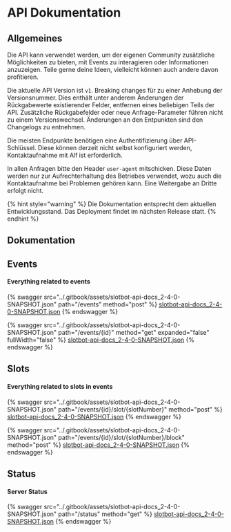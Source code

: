# API Dokumentation

## Allgemeines

Die API kann verwendet werden, um der eigenen Community zusätzliche Möglichkeiten zu bieten, mit Events zu interagieren oder Informationen anzuzeigen. Teile gerne deine Ideen, vielleicht können auch andere davon profitieren.

Die aktuelle API Version ist `v1`. Breaking changes für zu einer Anhebung der Versionsnummer. Dies enthält unter anderem Änderungen der Rückgabewerte existierender Felder, entfernen eines beliebigen Teils der API. Zusätzliche Rückgabefelder oder neue Anfrage-Parameter führen nicht zu einem Versionswechsel. Änderungen an den Entpunkten sind den Changelogs zu entnehmen.

Die meisten Endpunkte benötigen eine Authentifizierung über API-Schlüssel. Diese können derzeit nicht selbst konfiguriert werden, Kontaktaufnahme mit Alf ist erforderlich.

In allen Anfragen bitte den Header `user-agent` mitschicken. Diese Daten werden nur zur Aufrechterhaltung des Betriebes verwendet, wozu auch die Kontaktaufnahme bei Problemen gehören kann. Eine Weitergabe an Dritte erfolgt nicht.

{% hint style="warning" %}
Die Dokumentation entsprecht dem aktuellen Entwicklungsstand. Das Deployment findet im nächsten Release statt.
{% endhint %}

## Dokumentation

## Events

#### Everything related to events <a href="#operations-tag-events" id="operations-tag-events"></a>

{% swagger src="../.gitbook/assets/slotbot-api-docs_2-4-0-SNAPSHOT.json" path="/events" method="post" %}
[slotbot-api-docs_2-4-0-SNAPSHOT.json](../.gitbook/assets/slotbot-api-docs_2-4-0-SNAPSHOT.json)
{% endswagger %}

{% swagger src="../.gitbook/assets/slotbot-api-docs_2-4-0-SNAPSHOT.json" path="/events/{id}" method="get" expanded="false" fullWidth="false" %}
[slotbot-api-docs_2-4-0-SNAPSHOT.json](../.gitbook/assets/slotbot-api-docs_2-4-0-SNAPSHOT.json)
{% endswagger %}

## Slots

#### Everything related to slots in events <a href="#operations-tag-slots" id="operations-tag-slots"></a>

{% swagger src="../.gitbook/assets/slotbot-api-docs_2-4-0-SNAPSHOT.json" path="/events/{id}/slot/{slotNumber}" method="post" %}
[slotbot-api-docs_2-4-0-SNAPSHOT.json](../.gitbook/assets/slotbot-api-docs_2-4-0-SNAPSHOT.json)
{% endswagger %}

{% swagger src="../.gitbook/assets/slotbot-api-docs_2-4-0-SNAPSHOT.json" path="/events/{id}/slot/{slotNumber}/block" method="post" %}
[slotbot-api-docs_2-4-0-SNAPSHOT.json](../.gitbook/assets/slotbot-api-docs_2-4-0-SNAPSHOT.json)
{% endswagger %}

## Status

#### Server Status <a href="#operations-tag-status" id="operations-tag-status"></a>

{% swagger src="../.gitbook/assets/slotbot-api-docs_2-4-0-SNAPSHOT.json" path="/status" method="get" %}
[slotbot-api-docs_2-4-0-SNAPSHOT.json](../.gitbook/assets/slotbot-api-docs_2-4-0-SNAPSHOT.json)
{% endswagger %}

